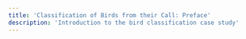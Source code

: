 ```yaml
---
title: 'Classification of Birds from their Call: Preface'
description: 'Introduction to the bird classification case study'
---
```


